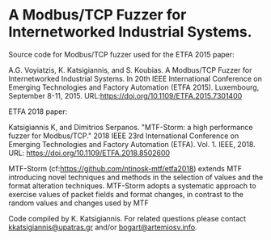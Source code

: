 # A Modbus/TCP Fuzzer for Internetworked Industrial Systems.
Source code for Modbus/TCP fuzzer used for the ETFA 2015 paper:

A.G. Voyiatzis, K. Katsigiannis, and S. Koubias.
A Modbus/TCP Fuzzer for Internetworked Industrial Systems.
In 20th IEEE International Conference on Emerging Technologies and Factory Automation (ETFA 2015).
Luxembourg, September 8-11, 2015.
URL:https://doi.org/10.1109/ETFA.2015.7301400

ETFA 2018 paper:

Katsigiannis K, and Dimitrios Serpanos. "MTF-Storm: a high performance fuzzer for Modbus/TCP." 
2018 IEEE 23rd International Conference on Emerging Technologies and Factory Automation (ETFA). Vol. 1. IEEE, 2018.
URL: https://doi.org/10.1109/ETFA.2018.8502600

MTF-Storm (cf:https://github.com/ntinosk-mtf/etfa2018) extends MTF  introducing novel techniques and methods in the selection of values and the format
alteration techniques. MTF-Storm adopts a systematic approach to exercise values of packet fields and format
changes, in contrast to the random values and changes used by MTF


Code compiled by K. Katsigiannis.
For related questions please contact <kkatsigiannis@upatras.gr> and/or <bogart@artemiosv.info>.
